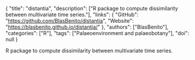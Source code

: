 {
  "title": "distantia",
  "description": ["R package to compute dissimilarity between multivariate time series."],
  "links": {
    "GitHub": "https://github.com/BlasBenito/distantia",
    "Website": "https://blasbenito.github.io/distantia/"
  },
  "authors": ["BlasBenito"],
  "categories": ["R"],
  "tags": ["Palaeoenvironment and palaeobotany"],
  "doi": null
}

<!-- Generated by csv2md.R – do not edit by hand -->

R package to compute dissimilarity between multivariate time series.